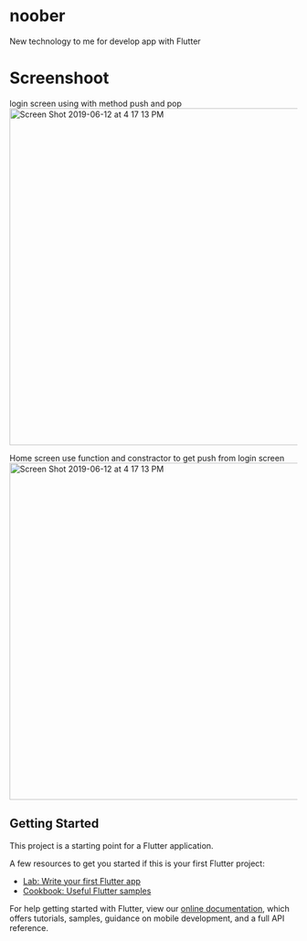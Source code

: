 # noober

New technology to me for develop app with Flutter

# Screenshoot
login screen using with method push and pop
<img width="590" alt="Screen Shot 2019-06-12 at 4 17 13 PM" src="https://user-images.githubusercontent.com/38729044/59339344-347b0400-8d2e-11e9-871f-6294f1457594.png">

Home screen use function and constractor to get push from login screen
<img width="590" alt="Screen Shot 2019-06-12 at 4 17 13 PM" src="https://user-images.githubusercontent.com/38729044/59339344-347b0400-8d2e-11e9-871f-6294f1457594.png">

## Getting Started

This project is a starting point for a Flutter application.

A few resources to get you started if this is your first Flutter project:

- [Lab: Write your first Flutter app](https://flutter.dev/docs/get-started/codelab)
- [Cookbook: Useful Flutter samples](https://flutter.dev/docs/cookbook)

For help getting started with Flutter, view our 
[online documentation](https://flutter.dev/docs), which offers tutorials, 
samples, guidance on mobile development, and a full API reference.
